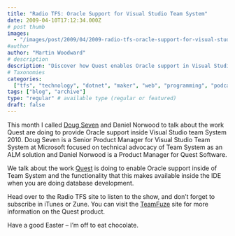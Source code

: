 ```yaml
---
title: "Radio TFS: Oracle Support for Visual Studio Team System"
date: 2009-04-10T17:12:34.000Z
# post thumb
images:
  - "/images/post/2009/04/2009-radio-tfs-oracle-support-for-visual-studio-team-system.jpg"
#author
author: "Martin Woodward"
# description
description: "Discover how Quest enables Oracle support in Visual Studio Team System 2010, enhancing database development capabilities."
# Taxonomies
categories:
  ["tfs", "technology", "dotnet", "maker", "web", "programming", "podcast"]
tags: ["blog", "archive"]
type: "regular" # available type (regular or featured)
draft: false
---
```


This month I called [Doug Seven](http://blogs.msdn.com/dseven/) and Daniel Norwood to talk about the work Quest are doing to provide Oracle support inside Visual Studio team System 2010. Doug Seven is a Senior Product Manager for Visual Studio Team System at Microsoft focused on technical advocacy of Team System as an ALM solution and Daniel Norwood is a Product Manager for Quest Software.

We talk about the work [Quest](http://www.quest.com/) is doing to enable Oracle support inside of Team System and the functionality that this makes available inside the IDE when you are doing database development.

Head over to the Radio TFS site to listen to the show, and don’t forget to subscribe in iTunes or Zune. You can visit the [TeamFuze](http://www.teamfuze.net/) site for more information on the Quest product.

Have a good Easter – I’m off to eat chocolate.
